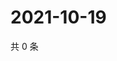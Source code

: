 # 2021-10-19

共 0 条

<!-- BEGIN WEIBO -->
<!-- 最后更新时间 Tue Oct 19 2021 19:07:09 GMT+0800 (China Standard Time) -->

<!-- END WEIBO -->
